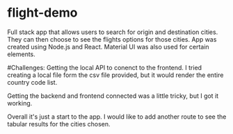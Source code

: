 # flight-demo

Full stack app that allows users to search for origin and destination cities. They can then choose to see the flights 
options for those cities. App was created using Node.js and React. Material UI was also used for certain elements.

#Challenges:
Getting the local API to conenct to the frontend. I tried creating a local file form the csv file provided, but it would render
the entire country code list.

Getting the backend and frontend connected was a little tricky, but I got it working. 

Overall it's just a start to the app. I would like to add another route to see the tabular results for the cities chosen. 
